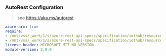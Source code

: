 ### AutoRest Configuration

> see https://aka.ms/autorest

``` yaml
azure-arm: true
require:
- /mnt/vss/_work/1/s/azure-rest-api-specs/specification/iothub/resource-manager/readme.md
- /mnt/vss/_work/1/s/azure-rest-api-specs/specification/iothub/resource-manager/readme.go.md
license-header: MICROSOFT_MIT_NO_VERSION
module-version: 2.0.0
```